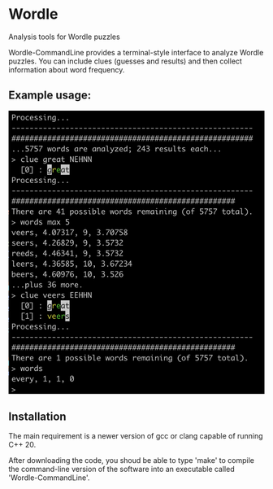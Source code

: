 # Wordle
Analysis tools for Wordle puzzles

Wordle-CommandLine provides a terminal-style interface to analyze Wordle puzzles.
You can include clues (guesses and results) and then collect information about
word frequency.

## Example usage:

![Example screen shot](ScreenShot.png)

## Installation

The main requirement is a newer version of gcc or clang capable of running C++ 20.

After downloading the code, you shoud be able to type 'make' to compile the
command-line version of the software into an executable called 'Wordle-CommandLine'.
